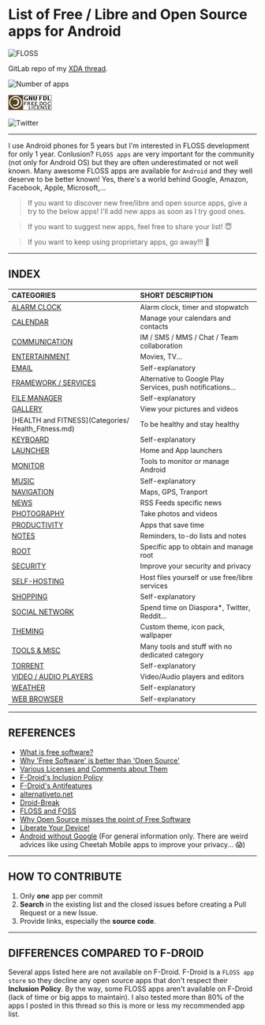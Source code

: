 # List of Free / Libre and Open Source apps for Android

![FLOSS](https://img.xda-cdn.com/G5UvJb4_j1OTylVCZviLoLZEyrA=/http%3A%2F%2Fimagik.fr%2Fimages%2F2016%2F10%2F29%2FFLOSS_XDAabad3.png)

GitLab repo of my [XDA thread](http://forum.xda-developers.com/android/general/index-floss-list-free-libre-source-apps-t3482219/).

![Number of apps](https://img.shields.io/badge/Apps-170-brightgreen.svg?style=flat-square)  

![License](Pictures/gnu-fdl.png)  

![Twitter](https://img.shields.io/badge/Twitter-@primokorn-blue.svg?style=flat-square)

---

I use Android phones for 5 years but I'm interested in FLOSS development for only 1 year. Conlusion? `FLOSS apps` are very important for the community (not only for Android OS) but they are often underestimated or not well known.
Many awesome FLOSS apps are available for `Android` and they well deserve to be better known! Yes, there's a world behind Google, Amazon, Facebook, Apple, Microsoft,...

> If you want to discover new free/libre and open source apps, give a try to the below apps! I'll add new apps as soon as I try good ones.

> If you want to suggest new apps, feel free to share your list! :innocent:

> If you want to keep using proprietary apps, go away!!! :japanese_goblin:


***

## INDEX

| **CATEGORIES** | **SHORT DESCRIPTION** | 
| :----------- | :----------- | 
[ALARM CLOCK](Categories/Alarm_clock.md) | Alarm clock, timer and stopwatch
[CALENDAR](Categories/Calendar.md) | Manage your calendars and contacts
[COMMUNICATION](Categories/Communication.md) | IM / SMS / MMS / Chat / Team collaboration
[ENTERTAINMENT](Categories/Entertainment.md) | Movies, TV...
[EMAIL](Categories/Email.md) | Self-explanatory
[FRAMEWORK / SERVICES](Categories/Framework.md) | Alternative to Google Play Services, push notifications...
[FILE MANAGER](Categories/File_manager.md) | Self-explanatory
[GALLERY](Categories/Gallery.md) | View your pictures and videos
[HEALTH and FITNESS](Categories/ Health_Fitness.md) | To be healthy and stay healthy
[KEYBOARD](Categories/Keyboard.md) | Self-explanatory
[LAUNCHER](Categories/Launcher.md) | Home and App launchers
[MONITOR](Categories/Monitor.md) | Tools to monitor or manage Android
[MUSIC](Categories/Music.md) | Self-explanatory
[NAVIGATION](Categories/Navigation.md) | Maps, GPS, Tranport
[NEWS](Categories/News.md) | RSS Feeds specific news
[PHOTOGRAPHY](Categories/Photography.md) | Take photos and videos
[PRODUCTIVITY](Categories/Productivity.md) | Apps that save time
[NOTES](Categories/Notes.md) | Reminders, to-do lists and notes
[ROOT](Categories/Root.md) | Specific app to obtain and manage root
[SECURITY](Categories/Security.md) | Improve your security and privacy
[SELF-HOSTING](Categories/Self_hosting.md) | Host files yourself or use free/libre services
[SHOPPING](Categories/Shopping.md) | Self-explanatory
[SOCIAL NETWORK](Categories/Social_Network.md) | Spend time on Diaspora*, Twitter, Reddit...
[THEMING](Categories/Theming.md) | Custom theme, icon pack, wallpaper
[TOOLS & MISC](Categories/Tools_Misc.md) | Many tools and stuff with no dedicated category
[TORRENT](Categories/Torrent.md) | Self-explanatory
[VIDEO / AUDIO PLAYERS](Categories/Video_Audio_Players.md) | Video/Audio players and editors
[WEATHER](Categories/Weather.md) | Self-explanatory
[WEB BROWSER](Categories/Web.md) | Self-explanatory

***


## REFERENCES
- [What is free software?](http://v.ht/BCtj)
- [Why 'Free Software' is better than 'Open Source'](http://v.ht/BmlF)
- [Various Licenses and Comments about Them](http://v.ht/lChF)
- [F-Droid's Inclusion Policy](http://v.ht/iTAZo)
- [F-Droid's Antifeatures](https://f-droid.org/wiki/page/Antifeatures)
- [alternativeto.net](http://v.ht/0vYQ)
- [Droid-Break](http://v.ht/8K8z)
- [FLOSS and FOSS](http://v.ht/uw6c)
- [Why Open Source misses the point of Free Software](http://v.ht/G4pm)
- [Liberate Your Device!](http://v.ht/aHEk)
- [Android without Google](https://android.izzysoft.de/articles/named/android-without-google-1) (For general information only. There are weird advices like using Cheetah Mobile apps to improve your privacy... :scream:)

***


## HOW TO CONTRIBUTE
1. Only **one** app per commit
2. **Search** in the existing list and the closed issues before creating a Pull Request or a new Issue.
3. Provide links, especially the **source code**.

***


## DIFFERENCES COMPARED TO F-DROID
Several apps listed here are not available on F-Droid. F-Droid is a `FLOSS app store` so they decline any open source apps that don't respect their **Inclusion Policy**. By the way, some FLOSS apps aren't available on F-Droid (lack of time or big apps to maintain).
I also tested more than 80% of the apps I posted in this thread so this is more or less my recommended app list.
